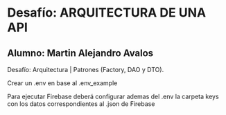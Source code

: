 # Desafío: ARQUITECTURA DE UNA API
## Alumno: Martin Alejandro Avalos

Desafío: Arquitectura | Patrones (Factory, DAO y DTO).

Crear un .env en base al .env_example 

Para ejecutar Firebase deberá configurar ademas del .env la carpeta keys con los datos correspondientes al .json de Firebase
